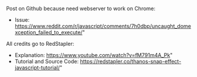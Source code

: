 Post on Github because need webserver to work on Chrome:
- Issue: https://www.reddit.com/r/javascript/comments/7h0dbp/uncaught_domexception_failed_to_execute/"

All credits go to RedStapler:
- Explanation: https://www.youtube.com/watch?v=fM791m4A_Pk"
- Tutorial and Source Code: https://redstapler.co/thanos-snap-effect-javascript-tutorial/"
